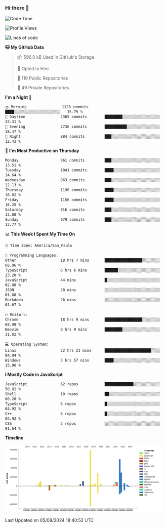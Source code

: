 ### Hi there 👋

<!--START_SECTION:waka-->
![Code Time](http://img.shields.io/badge/Code%20Time-6%2C239%20hrs%2021%20mins-blue)

![Profile Views](http://img.shields.io/badge/Profile%20Views-3-blue)

![Lines of code](https://img.shields.io/badge/From%20Hello%20World%20I%27ve%20Written-2.9%20million%20lines%20of%20code-blue)

**🐱 My GitHub Data** 

> 📦 596.0 kB Used in GitHub's Storage 
 > 
> 💼 Opted to Hire
 > 
> 📜 119 Public Repositories 
 > 
> 🔑 49 Private Repositories 
 > 
**I'm a Night 🦉** 

```text
🌞 Morning                1123 commits        ████░░░░░░░░░░░░░░░░░░░░░   15.79 % 
🌆 Daytime                2369 commits        ████████░░░░░░░░░░░░░░░░░   33.31 % 
🌃 Evening                2736 commits        ██████████░░░░░░░░░░░░░░░   38.47 % 
🌙 Night                  884 commits         ███░░░░░░░░░░░░░░░░░░░░░░   12.43 % 
```
📅 **I'm Most Productive on Thursday** 

```text
Monday                   961 commits         ███░░░░░░░░░░░░░░░░░░░░░░   13.51 % 
Tuesday                  1041 commits        ████░░░░░░░░░░░░░░░░░░░░░   14.64 % 
Wednesday                863 commits         ███░░░░░░░░░░░░░░░░░░░░░░   12.13 % 
Thursday                 1196 commits        ████░░░░░░░░░░░░░░░░░░░░░   16.82 % 
Friday                   1156 commits        ████░░░░░░░░░░░░░░░░░░░░░   16.25 % 
Saturday                 916 commits         ███░░░░░░░░░░░░░░░░░░░░░░   12.88 % 
Sunday                   979 commits         ███░░░░░░░░░░░░░░░░░░░░░░   13.77 % 
```


📊 **This Week I Spent My Time On** 

```text
🕑︎ Time Zone: America/Sao_Paulo

💬 Programming Languages: 
Other                    18 hrs 7 mins       █████████████████░░░░░░░░   68.86 % 
TypeScript               6 hrs 6 mins        ██████░░░░░░░░░░░░░░░░░░░   23.20 % 
JavaScript               44 mins             █░░░░░░░░░░░░░░░░░░░░░░░░   02.80 % 
JSON                     28 mins             ░░░░░░░░░░░░░░░░░░░░░░░░░   01.80 % 
Markdown                 26 mins             ░░░░░░░░░░░░░░░░░░░░░░░░░   01.67 % 

🔥 Editors: 
Chrome                   18 hrs 9 mins       █████████████████░░░░░░░░   68.98 % 
Neovim                   8 hrs 9 mins        ████████░░░░░░░░░░░░░░░░░   31.02 % 

💻 Operating System: 
Linux                    22 hrs 21 mins      █████████████████████░░░░   84.94 % 
Windows                  3 hrs 57 mins       ████░░░░░░░░░░░░░░░░░░░░░   15.06 % 
```

**I Mostly Code in JavaScript** 

```text
JavaScript               62 repos            █████████████░░░░░░░░░░░░   50.82 % 
Shell                    10 repos            ██░░░░░░░░░░░░░░░░░░░░░░░   08.20 % 
TypeScript               6 repos             █░░░░░░░░░░░░░░░░░░░░░░░░   04.92 % 
C++                      6 repos             █░░░░░░░░░░░░░░░░░░░░░░░░   04.92 % 
CSS                      2 repos             ░░░░░░░░░░░░░░░░░░░░░░░░░   01.64 % 
```



**Timeline**

![Lines of Code chart](https://raw.githubusercontent.com/jampow/jampow/master/assets/bar_graph.png)


 Last Updated on 05/08/2024 18:40:52 UTC
<!--END_SECTION:waka-->
